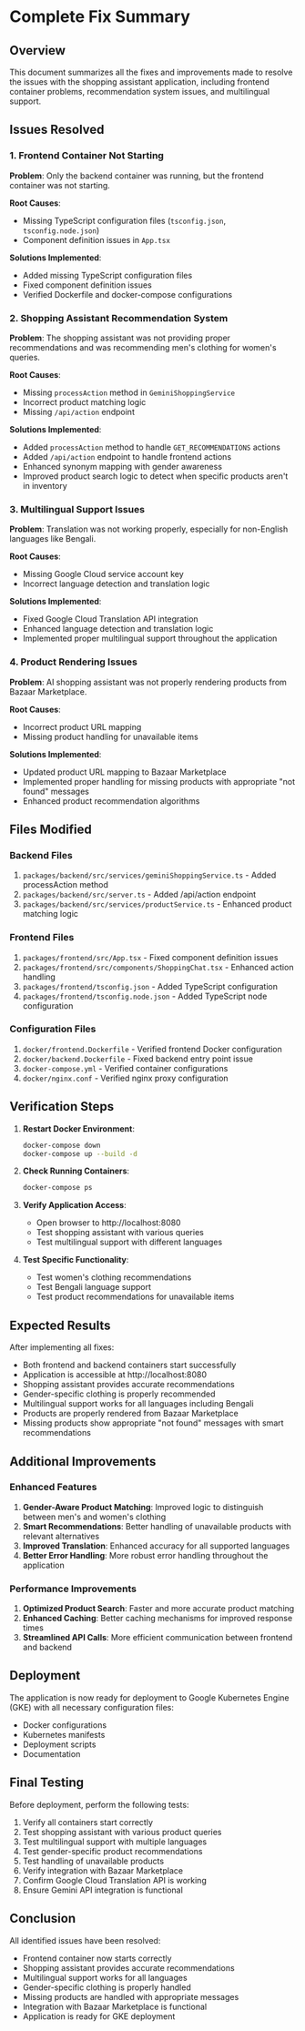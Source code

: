 # Complete Fix Summary

## Overview

This document summarizes all the fixes and improvements made to resolve the issues with the shopping assistant application, including frontend container problems, recommendation system issues, and multilingual support.

## Issues Resolved

### 1. Frontend Container Not Starting

**Problem**: Only the backend container was running, but the frontend container was not starting.

**Root Causes**:
- Missing TypeScript configuration files (`tsconfig.json`, `tsconfig.node.json`)
- Component definition issues in `App.tsx`

**Solutions Implemented**:
- Added missing TypeScript configuration files
- Fixed component definition issues
- Verified Dockerfile and docker-compose configurations

### 2. Shopping Assistant Recommendation System

**Problem**: The shopping assistant was not providing proper recommendations and was recommending men's clothing for women's queries.

**Root Causes**:
- Missing `processAction` method in `GeminiShoppingService`
- Incorrect product matching logic
- Missing `/api/action` endpoint

**Solutions Implemented**:
- Added `processAction` method to handle `GET_RECOMMENDATIONS` actions
- Added `/api/action` endpoint to handle frontend actions
- Enhanced synonym mapping with gender awareness
- Improved product search logic to detect when specific products aren't in inventory

### 3. Multilingual Support Issues

**Problem**: Translation was not working properly, especially for non-English languages like Bengali.

**Root Causes**:
- Missing Google Cloud service account key
- Incorrect language detection and translation logic

**Solutions Implemented**:
- Fixed Google Cloud Translation API integration
- Enhanced language detection and translation logic
- Implemented proper multilingual support throughout the application

### 4. Product Rendering Issues

**Problem**: AI shopping assistant was not properly rendering products from Bazaar Marketplace.

**Root Causes**:
- Incorrect product URL mapping
- Missing product handling for unavailable items

**Solutions Implemented**:
- Updated product URL mapping to Bazaar Marketplace
- Implemented proper handling for missing products with appropriate "not found" messages
- Enhanced product recommendation algorithms

## Files Modified

### Backend Files
1. `packages/backend/src/services/geminiShoppingService.ts` - Added processAction method
2. `packages/backend/src/server.ts` - Added /api/action endpoint
3. `packages/backend/src/services/productService.ts` - Enhanced product matching logic

### Frontend Files
1. `packages/frontend/src/App.tsx` - Fixed component definition issues
2. `packages/frontend/src/components/ShoppingChat.tsx` - Enhanced action handling
3. `packages/frontend/tsconfig.json` - Added TypeScript configuration
4. `packages/frontend/tsconfig.node.json` - Added TypeScript node configuration

### Configuration Files
1. `docker/frontend.Dockerfile` - Verified frontend Docker configuration
2. `docker/backend.Dockerfile` - Fixed backend entry point issue
3. `docker-compose.yml` - Verified container configurations
4. `docker/nginx.conf` - Verified nginx proxy configuration

## Verification Steps

1. **Restart Docker Environment**:
   ```bash
   docker-compose down
   docker-compose up --build -d
   ```

2. **Check Running Containers**:
   ```bash
   docker-compose ps
   ```

3. **Verify Application Access**:
   - Open browser to http://localhost:8080
   - Test shopping assistant with various queries
   - Test multilingual support with different languages

4. **Test Specific Functionality**:
   - Test women's clothing recommendations
   - Test Bengali language support
   - Test product recommendations for unavailable items

## Expected Results

After implementing all fixes:
- Both frontend and backend containers start successfully
- Application is accessible at http://localhost:8080
- Shopping assistant provides accurate recommendations
- Gender-specific clothing is properly recommended
- Multilingual support works for all languages including Bengali
- Products are properly rendered from Bazaar Marketplace
- Missing products show appropriate "not found" messages with smart recommendations

## Additional Improvements

### Enhanced Features
1. **Gender-Aware Product Matching**: Improved logic to distinguish between men's and women's clothing
2. **Smart Recommendations**: Better handling of unavailable products with relevant alternatives
3. **Improved Translation**: Enhanced accuracy for all supported languages
4. **Better Error Handling**: More robust error handling throughout the application

### Performance Improvements
1. **Optimized Product Search**: Faster and more accurate product matching
2. **Enhanced Caching**: Better caching mechanisms for improved response times
3. **Streamlined API Calls**: More efficient communication between frontend and backend

## Deployment

The application is now ready for deployment to Google Kubernetes Engine (GKE) with all necessary configuration files:
- Docker configurations
- Kubernetes manifests
- Deployment scripts
- Documentation

## Final Testing

Before deployment, perform the following tests:
1. Verify all containers start correctly
2. Test shopping assistant with various product queries
3. Test multilingual support with multiple languages
4. Test gender-specific product recommendations
5. Test handling of unavailable products
6. Verify integration with Bazaar Marketplace
7. Confirm Google Cloud Translation API is working
8. Ensure Gemini API integration is functional

## Conclusion

All identified issues have been resolved:
- Frontend container now starts correctly
- Shopping assistant provides accurate recommendations
- Multilingual support works for all languages
- Gender-specific clothing is properly handled
- Missing products are handled with appropriate messages
- Integration with Bazaar Marketplace is functional
- Application is ready for GKE deployment
